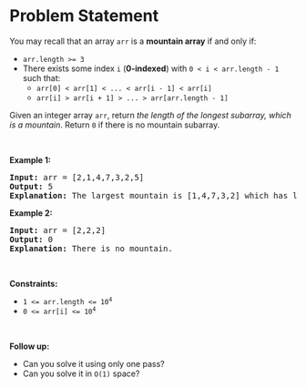 # Problem Statement

<p>You may recall that an array <code>arr</code> is a <strong>mountain array</strong> if and only if:</p>

<ul>
	<li><code>arr.length &gt;= 3</code></li>
	<li>There exists some index <code>i</code> (<strong>0-indexed</strong>) with <code>0 &lt; i &lt; arr.length - 1</code> such that:
	<ul>
		<li><code>arr[0] &lt; arr[1] &lt; ... &lt; arr[i - 1] &lt; arr[i]</code></li>
		<li><code>arr[i] &gt; arr[i + 1] &gt; ... &gt; arr[arr.length - 1]</code></li>
	</ul>
	</li>
</ul>

<p>Given an integer array <code>arr</code>, return <em>the length of the longest subarray, which is a mountain</em>. Return <code>0</code> if there is no mountain subarray.</p>

<p>&nbsp;</p>
<p><strong>Example 1:</strong></p>

<pre>
<strong>Input:</strong> arr = [2,1,4,7,3,2,5]
<strong>Output:</strong> 5
<strong>Explanation:</strong> The largest mountain is [1,4,7,3,2] which has length 5.
</pre>

<p><strong>Example 2:</strong></p>

<pre>
<strong>Input:</strong> arr = [2,2,2]
<strong>Output:</strong> 0
<strong>Explanation:</strong> There is no mountain.
</pre>

<p>&nbsp;</p>
<p><strong>Constraints:</strong></p>

<ul>
	<li><code>1 &lt;= arr.length &lt;= 10<sup>4</sup></code></li>
	<li><code>0 &lt;= arr[i] &lt;= 10<sup>4</sup></code></li>
</ul>

<p>&nbsp;</p>
<p><strong>Follow up:</strong></p>

<ul>
	<li>Can you solve it using only one pass?</li>
	<li>Can you solve it in <code>O(1)</code> space?</li>
</ul>
